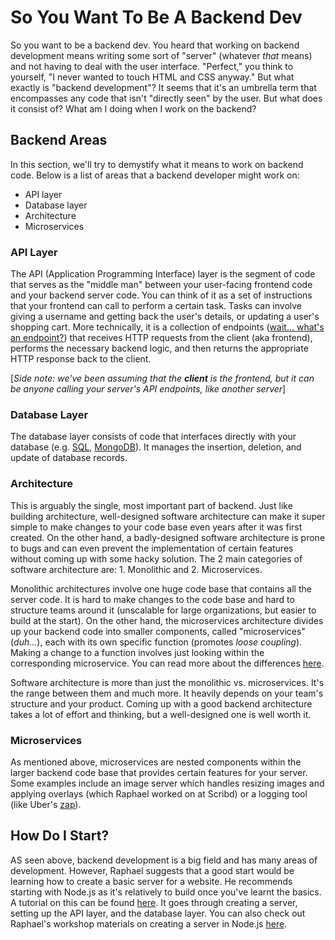 # So You Want To Be A Backend Dev

So you want to be a backend dev.  You heard that working on backend development means writing some sort of "server" (whatever _that_ means) and not having to deal with the user interface.  "Perfect," you think to yourself, "I never wanted to touch HTML and CSS anyway."  But what exactly is "backend development"?  It seems that it's an umbrella term that encompasses any code that isn't "directly seen" by the user.  But what does it consist of?  What am I doing when I work on the backend?

## Backend Areas
In this section, we'll try to demystify what it means to work on backend code.  Below is a list of areas that a backend developer might work on:
 - API layer
 - Database layer
 - Architecture
 - Microservices


### API Layer
The API (Application Programming Interface) layer is the segment of code that serves as the "middle man" between your user-facing frontend code and your backend server code.  You can think of it as a set of instructions that your frontend can call to perform a certain task.  Tasks can involve giving a username and getting back the user's details, or updating a user's shopping cart.  More technically, it is a collection of endpoints ([wait... what's an endpoint?](https://stackoverflow.com/questions/2122604/what-is-an-endpoint)) that receives HTTP requests from the client (aka frontend), performs the necessary backend logic, and then returns the appropriate HTTP response back to the client.

[_Side note: we've been assuming that the **client** is the frontend, but it can be anyone calling your server's API endpoints, like another server_]

### Database Layer
The database layer consists of code that interfaces directly with your database (e.g. [SQL](https://www.w3schools.com/sql/), [MongoDB](https://www.mongodb.com/what-is-mongodb)).  It manages the insertion, deletion, and update of database records.

### Architecture
This is arguably the single, most important part of backend.  Just like building architecture, well-designed software architecture can make it super simple to make changes to your code base even years after it was first created.  On the other hand, a badly-designed software architecture is prone to bugs and can even prevent the implementation of certain features without coming up with some hacky solution.  The 2 main categories of software architecture are: 1. Monolithic and 2. Microservices.

Monolithic architectures involve one huge code base that contains all the server code.  It is hard to make changes to the code base and hard to structure teams around it (unscalable for large organizations, but easier to build at the start).  On the other hand, the microservices architecture divides up your backend code into smaller components, called "microservices" (_duh..._), each with its own specific function (promotes *loose coupling*).  Making a change to a function involves just looking within the corresponding microservice.  You can read more about the differences [here](https://medium.com/koderlabs/introduction-to-monolithic-architecture-and-microservices-architecture-b211a5955c63).

Software architecture is more than just the monolithic vs. microservices.  It's the range between them and much more.  It heavily depends on your team's structure and your product.  Coming up with a good backend architecture takes a lot of effort and thinking, but a well-designed one is well worth it.

### Microservices
As mentioned above, microservices are nested components within the larger backend code base that provides certain features for your server.  Some examples include an image server which handles resizing images and applying overlays (which Raphael worked on at Scribd) or a logging tool (like Uber's [zap](https://github.com/uber-go/zap)).



## How Do I Start?
AS seen above, backend development is a big field and has many areas of development.  However, Raphael suggests that a good start would be learning how to create a basic server for a website.  He recommends starting with Node.js as it's relatively to build once you've learnt the basics.  A tutorial on this can be found [here](https://scotch.io/tutorials/build-a-restful-api-using-node-and-express-4). It goes through creating a server, setting up the API layer, and the database layer. You can also check out Raphael's workshop materials on creating a server in Node.js [here](https://github.com/theRoughCode/Road-to-Node).
